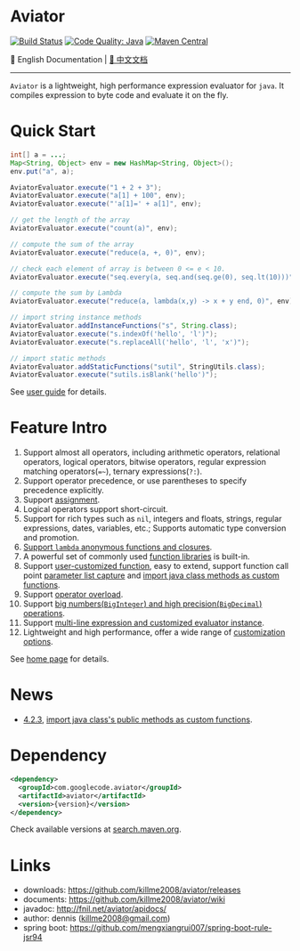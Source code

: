 # Aviator

[![Build Status](https://travis-ci.org/killme2008/aviator.svg?branch=master)](https://travis-ci.org/killme2008/aviator)
[![Code Quality: Java](https://img.shields.io/lgtm/grade/java/g/killme2008/aviator.svg?logo=lgtm&logoWidth=18)](https://lgtm.com/projects/g/killme2008/aviator/context:java)
[![Maven Central](https://img.shields.io/maven-central/v/com.googlecode.aviator/aviator.svg?label=maven%20central)](https://search.maven.org/search?q=g:com.googlecode.aviator%20AND%20aviator)

📖 English Documentation | [📖 中文文档](README.md)

----------------------------------------

`Aviator` is a lightweight, high performance expression evaluator for `java`.
It compiles expression to byte code and evaluate it on the fly.

# Quick Start

```java
int[] a = ...;
Map<String, Object> env = new HashMap<String, Object>();
env.put("a", a);

AviatorEvaluator.execute("1 + 2 + 3");
AviatorEvaluator.execute("a[1] + 100", env);
AviatorEvaluator.execute("'a[1]=' + a[1]", env);

// get the length of the array
AviatorEvaluator.execute("count(a)", env);

// compute the sum of the array
AviatorEvaluator.execute("reduce(a, +, 0)", env);

// check each element of array is between 0 <= e < 10.
AviatorEvaluator.execute("seq.every(a, seq.and(seq.ge(0), seq.lt(10)))", env);

// compute the sum by Lambda
AviatorEvaluator.execute("reduce(a, lambda(x,y) -> x + y end, 0)", env);

// import string instance methods
AviatorEvaluator.addInstanceFunctions("s", String.class);
AviatorEvaluator.execute("s.indexOf('hello', 'l')");
AviatorEvaluator.execute("s.replaceAll('hello', 'l', 'x')");

// import static methods
AviatorEvaluator.addStaticFunctions("sutil", StringUtils.class);
AviatorEvaluator.execute("sutils.isBlank('hello')");
```

See [user guide](https://github.com/killme2008/aviator/wiki) for details.

# Feature Intro

1. Support almost all operators, including arithmetic operators, relational operators, logical operators, bitwise operators, regular expression matching operators(`=~`), ternary expressions(`?:`).
2. Support operator precedence, or use parentheses to specify precedence explicitly.
3. Support [assignment](https://github.com/killme2008/aviator/wiki/4.0-%E5%8A%9F%E8%83%BD%E8%AF%A6%E7%BB%86%E8%A7%A3%E6%9E%90#%E8%B5%8B%E5%80%BC).
4. Logical operators support short-circuit.
5. Support for rich types such as `nil`, integers and floats, strings, regular expressions, dates, variables, etc.; Supports automatic type conversion and promotion. 
6. [Support `lambda` anonymous functions and closures](https://github.com/killme2008/aviator/wiki/4.0-%E5%8A%9F%E8%83%BD%E8%AF%A6%E7%BB%86%E8%A7%A3%E6%9E%90#lambda-%E5%8C%BF%E5%90%8D%E5%87%BD%E6%95%B0).
7. A powerful set of commonly used [function libraries](https://github.com/killme2008/aviator/wiki/%E5%86%85%E7%BD%AE%E5%87%BD%E6%95%B0) is built-in. 
8. Support [user-customized function](https://github.com/killme2008/aviator/wiki#%E8%87%AA%E5%AE%9A%E4%B9%89%E5%87%BD%E6%95%B0), easy to extend,  support function call point [parameter list capture](https://github.com/killme2008/aviator/wiki/%E5%AE%8C%E6%95%B4%E9%80%89%E9%A1%B9%E5%88%97%E8%A1%A8%E8%AF%B4%E6%98%8E#capture_function_args) and [import java class methods as custom functions](https://github.com/killme2008/aviator/wiki#%E4%BD%BF%E7%94%A8Java%E7%B1%BB%E6%96%B9%E6%B3%95%E4%BD%9C%E4%B8%BA%E8%87%AA%E5%AE%9A%E4%B9%89%E5%87%BD%E6%95%B0).
9. Support [operator overload](https://github.com/killme2008/aviator/wiki#%E9%87%8D%E8%BD%BD%E8%BF%90%E7%AE%97%E7%AC%A6).
10. Support [big numbers(`BigInteger`) and high precision(`BigDecimal`) operations](https://github.com/killme2008/aviator/wiki#%E5%A4%A7%E6%95%B0%E8%AE%A1%E7%AE%97%E5%92%8C%E7%B2%BE%E5%BA%A6). 
11. Support [multi-line expression and customized evaluator instance](https://github.com/killme2008/aviator/wiki/4.0-%E5%8A%9F%E8%83%BD%E8%AF%A6%E7%BB%86%E8%A7%A3%E6%9E%90). 
12. Lightweight and high performance, offer a wide range of [customization options](https://github.com/killme2008/aviator/wiki/%E5%AE%8C%E6%95%B4%E9%80%89%E9%A1%B9%E5%88%97%E8%A1%A8%E8%AF%B4%E6%98%8E). 

See [home page](http://fnil.net/aviator) for details.

# News

* [4.2.3](https://github.com/killme2008/aviator/releases/tag/aviator-4.2.3),  [import java class's public methods as custom functions](https://github.com/killme2008/aviator/wiki#%E4%BD%BF%E7%94%A8Java%E7%B1%BB%E6%96%B9%E6%B3%95%E4%BD%9C%E4%B8%BA%E8%87%AA%E5%AE%9A%E4%B9%89%E5%87%BD%E6%95%B0).

# Dependency

```xml
<dependency>
  <groupId>com.googlecode.aviator</groupId>
  <artifactId>aviator</artifactId>
  <version>{version}</version>
</dependency>
```

Check available versions at [search.maven.org](https://search.maven.org/search?q=g:com.googlecode.aviator%20AND%20a:aviator&core=gav).

# Links

* downloads: <https://github.com/killme2008/aviator/releases>
* documents: <https://github.com/killme2008/aviator/wiki>
* javadoc: <http://fnil.net/aviator/apidocs/>
* author:  dennis (killme2008@gmail.com)
* spring boot: <https://github.com/mengxiangrui007/spring-boot-rule-jsr94>
